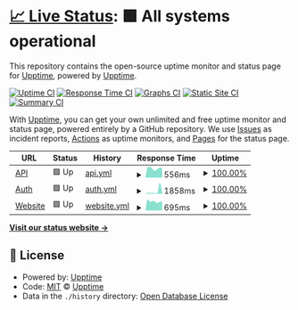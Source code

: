 # [📈 Live Status](https://demo.upptime.js.org): <!--live status--> **🟩 All systems operational**

This repository contains the open-source uptime monitor and status page for [Upptime](https://upptime.js.org), powered by [Upptime](https://github.com/upptime/upptime).

[![Uptime CI](https://github.com/greencent/upptime/workflows/Uptime%20CI/badge.svg)](https://github.com/greencent/upptime/actions?query=workflow%3A%22Uptime+CI%22)
[![Response Time CI](https://github.com/greencent/upptime/workflows/Response%20Time%20CI/badge.svg)](https://github.com/greencent/upptime/actions?query=workflow%3A%22Response+Time+CI%22)
[![Graphs CI](https://github.com/greencent/upptime/workflows/Graphs%20CI/badge.svg)](https://github.com/greencent/upptime/actions?query=workflow%3A%22Graphs+CI%22)
[![Static Site CI](https://github.com/greencent/upptime/workflows/Static%20Site%20CI/badge.svg)](https://github.com/greencent/upptime/actions?query=workflow%3A%22Static+Site+CI%22)
[![Summary CI](https://github.com/greencent/upptime/workflows/Summary%20CI/badge.svg)](https://github.com/greencent/upptime/actions?query=workflow%3A%22Summary+CI%22)

With [Upptime](https://upptime.js.org), you can get your own unlimited and free uptime monitor and status page, powered entirely by a GitHub repository. We use [Issues](https://github.com/upptime/upptime/issues) as incident reports, [Actions](https://github.com/greencent/upptime/actions) as uptime monitors, and [Pages](https://demo.upptime.js.org) for the status page.

<!--start: status pages-->
<!-- This summary is generated by Upptime (https://github.com/upptime/upptime) -->
<!-- Do not edit this manually, your changes will be overwritten -->
<!-- prettier-ignore -->
| URL | Status | History | Response Time | Uptime |
| --- | ------ | ------- | ------------- | ------ |
| <img alt="" src="https://icons.duckduckgo.com/ip3/api.greencent.io.ico" height="13"> [API](https://api.greencent.io) | 🟩 Up | [api.yml](https://github.com/greencent/upptime/commits/HEAD/history/api.yml) | <details><summary><img alt="Response time graph" src="./graphs/api/response-time-week.png" height="20"> 556ms</summary><br><a href="https://greencent.github.io/upptime/history/api"><img alt="Response time 720" src="https://img.shields.io/endpoint?url=https%3A%2F%2Fraw.githubusercontent.com%2Fgreencent%2Fupptime%2FHEAD%2Fapi%2Fapi%2Fresponse-time.json"></a><br><a href="https://greencent.github.io/upptime/history/api"><img alt="24-hour response time 550" src="https://img.shields.io/endpoint?url=https%3A%2F%2Fraw.githubusercontent.com%2Fgreencent%2Fupptime%2FHEAD%2Fapi%2Fapi%2Fresponse-time-day.json"></a><br><a href="https://greencent.github.io/upptime/history/api"><img alt="7-day response time 556" src="https://img.shields.io/endpoint?url=https%3A%2F%2Fraw.githubusercontent.com%2Fgreencent%2Fupptime%2FHEAD%2Fapi%2Fapi%2Fresponse-time-week.json"></a><br><a href="https://greencent.github.io/upptime/history/api"><img alt="30-day response time 631" src="https://img.shields.io/endpoint?url=https%3A%2F%2Fraw.githubusercontent.com%2Fgreencent%2Fupptime%2FHEAD%2Fapi%2Fapi%2Fresponse-time-month.json"></a><br><a href="https://greencent.github.io/upptime/history/api"><img alt="1-year response time 660" src="https://img.shields.io/endpoint?url=https%3A%2F%2Fraw.githubusercontent.com%2Fgreencent%2Fupptime%2FHEAD%2Fapi%2Fapi%2Fresponse-time-year.json"></a></details> | <details><summary><a href="https://greencent.github.io/upptime/history/api">100.00%</a></summary><a href="https://greencent.github.io/upptime/history/api"><img alt="All-time uptime 99.66%" src="https://img.shields.io/endpoint?url=https%3A%2F%2Fraw.githubusercontent.com%2Fgreencent%2Fupptime%2FHEAD%2Fapi%2Fapi%2Fuptime.json"></a><br><a href="https://greencent.github.io/upptime/history/api"><img alt="24-hour uptime 100.00%" src="https://img.shields.io/endpoint?url=https%3A%2F%2Fraw.githubusercontent.com%2Fgreencent%2Fupptime%2FHEAD%2Fapi%2Fapi%2Fuptime-day.json"></a><br><a href="https://greencent.github.io/upptime/history/api"><img alt="7-day uptime 100.00%" src="https://img.shields.io/endpoint?url=https%3A%2F%2Fraw.githubusercontent.com%2Fgreencent%2Fupptime%2FHEAD%2Fapi%2Fapi%2Fuptime-week.json"></a><br><a href="https://greencent.github.io/upptime/history/api"><img alt="30-day uptime 100.00%" src="https://img.shields.io/endpoint?url=https%3A%2F%2Fraw.githubusercontent.com%2Fgreencent%2Fupptime%2FHEAD%2Fapi%2Fapi%2Fuptime-month.json"></a><br><a href="https://greencent.github.io/upptime/history/api"><img alt="1-year uptime 99.56%" src="https://img.shields.io/endpoint?url=https%3A%2F%2Fraw.githubusercontent.com%2Fgreencent%2Fupptime%2FHEAD%2Fapi%2Fapi%2Fuptime-year.json"></a></details>
| <img alt="" src="https://icons.duckduckgo.com/ip3/auth.greencent.io.ico" height="13"> [Auth](https://auth.greencent.io) | 🟩 Up | [auth.yml](https://github.com/greencent/upptime/commits/HEAD/history/auth.yml) | <details><summary><img alt="Response time graph" src="./graphs/auth/response-time-week.png" height="20"> 1858ms</summary><br><a href="https://greencent.github.io/upptime/history/auth"><img alt="Response time 715" src="https://img.shields.io/endpoint?url=https%3A%2F%2Fraw.githubusercontent.com%2Fgreencent%2Fupptime%2FHEAD%2Fapi%2Fauth%2Fresponse-time.json"></a><br><a href="https://greencent.github.io/upptime/history/auth"><img alt="24-hour response time 513" src="https://img.shields.io/endpoint?url=https%3A%2F%2Fraw.githubusercontent.com%2Fgreencent%2Fupptime%2FHEAD%2Fapi%2Fauth%2Fresponse-time-day.json"></a><br><a href="https://greencent.github.io/upptime/history/auth"><img alt="7-day response time 1858" src="https://img.shields.io/endpoint?url=https%3A%2F%2Fraw.githubusercontent.com%2Fgreencent%2Fupptime%2FHEAD%2Fapi%2Fauth%2Fresponse-time-week.json"></a><br><a href="https://greencent.github.io/upptime/history/auth"><img alt="30-day response time 893" src="https://img.shields.io/endpoint?url=https%3A%2F%2Fraw.githubusercontent.com%2Fgreencent%2Fupptime%2FHEAD%2Fapi%2Fauth%2Fresponse-time-month.json"></a><br><a href="https://greencent.github.io/upptime/history/auth"><img alt="1-year response time 689" src="https://img.shields.io/endpoint?url=https%3A%2F%2Fraw.githubusercontent.com%2Fgreencent%2Fupptime%2FHEAD%2Fapi%2Fauth%2Fresponse-time-year.json"></a></details> | <details><summary><a href="https://greencent.github.io/upptime/history/auth">100.00%</a></summary><a href="https://greencent.github.io/upptime/history/auth"><img alt="All-time uptime 99.80%" src="https://img.shields.io/endpoint?url=https%3A%2F%2Fraw.githubusercontent.com%2Fgreencent%2Fupptime%2FHEAD%2Fapi%2Fauth%2Fuptime.json"></a><br><a href="https://greencent.github.io/upptime/history/auth"><img alt="24-hour uptime 100.00%" src="https://img.shields.io/endpoint?url=https%3A%2F%2Fraw.githubusercontent.com%2Fgreencent%2Fupptime%2FHEAD%2Fapi%2Fauth%2Fuptime-day.json"></a><br><a href="https://greencent.github.io/upptime/history/auth"><img alt="7-day uptime 100.00%" src="https://img.shields.io/endpoint?url=https%3A%2F%2Fraw.githubusercontent.com%2Fgreencent%2Fupptime%2FHEAD%2Fapi%2Fauth%2Fuptime-week.json"></a><br><a href="https://greencent.github.io/upptime/history/auth"><img alt="30-day uptime 100.00%" src="https://img.shields.io/endpoint?url=https%3A%2F%2Fraw.githubusercontent.com%2Fgreencent%2Fupptime%2FHEAD%2Fapi%2Fauth%2Fuptime-month.json"></a><br><a href="https://greencent.github.io/upptime/history/auth"><img alt="1-year uptime 99.74%" src="https://img.shields.io/endpoint?url=https%3A%2F%2Fraw.githubusercontent.com%2Fgreencent%2Fupptime%2FHEAD%2Fapi%2Fauth%2Fuptime-year.json"></a></details>
| <img alt="" src="https://icons.duckduckgo.com/ip3/greencent.io.ico" height="13"> [Website](https://greencent.io) | 🟩 Up | [website.yml](https://github.com/greencent/upptime/commits/HEAD/history/website.yml) | <details><summary><img alt="Response time graph" src="./graphs/website/response-time-week.png" height="20"> 695ms</summary><br><a href="https://greencent.github.io/upptime/history/website"><img alt="Response time 1009" src="https://img.shields.io/endpoint?url=https%3A%2F%2Fraw.githubusercontent.com%2Fgreencent%2Fupptime%2FHEAD%2Fapi%2Fwebsite%2Fresponse-time.json"></a><br><a href="https://greencent.github.io/upptime/history/website"><img alt="24-hour response time 735" src="https://img.shields.io/endpoint?url=https%3A%2F%2Fraw.githubusercontent.com%2Fgreencent%2Fupptime%2FHEAD%2Fapi%2Fwebsite%2Fresponse-time-day.json"></a><br><a href="https://greencent.github.io/upptime/history/website"><img alt="7-day response time 695" src="https://img.shields.io/endpoint?url=https%3A%2F%2Fraw.githubusercontent.com%2Fgreencent%2Fupptime%2FHEAD%2Fapi%2Fwebsite%2Fresponse-time-week.json"></a><br><a href="https://greencent.github.io/upptime/history/website"><img alt="30-day response time 792" src="https://img.shields.io/endpoint?url=https%3A%2F%2Fraw.githubusercontent.com%2Fgreencent%2Fupptime%2FHEAD%2Fapi%2Fwebsite%2Fresponse-time-month.json"></a><br><a href="https://greencent.github.io/upptime/history/website"><img alt="1-year response time 912" src="https://img.shields.io/endpoint?url=https%3A%2F%2Fraw.githubusercontent.com%2Fgreencent%2Fupptime%2FHEAD%2Fapi%2Fwebsite%2Fresponse-time-year.json"></a></details> | <details><summary><a href="https://greencent.github.io/upptime/history/website">100.00%</a></summary><a href="https://greencent.github.io/upptime/history/website"><img alt="All-time uptime 99.72%" src="https://img.shields.io/endpoint?url=https%3A%2F%2Fraw.githubusercontent.com%2Fgreencent%2Fupptime%2FHEAD%2Fapi%2Fwebsite%2Fuptime.json"></a><br><a href="https://greencent.github.io/upptime/history/website"><img alt="24-hour uptime 100.00%" src="https://img.shields.io/endpoint?url=https%3A%2F%2Fraw.githubusercontent.com%2Fgreencent%2Fupptime%2FHEAD%2Fapi%2Fwebsite%2Fuptime-day.json"></a><br><a href="https://greencent.github.io/upptime/history/website"><img alt="7-day uptime 100.00%" src="https://img.shields.io/endpoint?url=https%3A%2F%2Fraw.githubusercontent.com%2Fgreencent%2Fupptime%2FHEAD%2Fapi%2Fwebsite%2Fuptime-week.json"></a><br><a href="https://greencent.github.io/upptime/history/website"><img alt="30-day uptime 100.00%" src="https://img.shields.io/endpoint?url=https%3A%2F%2Fraw.githubusercontent.com%2Fgreencent%2Fupptime%2FHEAD%2Fapi%2Fwebsite%2Fuptime-month.json"></a><br><a href="https://greencent.github.io/upptime/history/website"><img alt="1-year uptime 99.64%" src="https://img.shields.io/endpoint?url=https%3A%2F%2Fraw.githubusercontent.com%2Fgreencent%2Fupptime%2FHEAD%2Fapi%2Fwebsite%2Fuptime-year.json"></a></details>

<!--end: status pages-->

[**Visit our status website →**](https://demo.upptime.js.org)

## 📄 License

- Powered by: [Upptime](https://github.com/upptime/upptime)
- Code: [MIT](./LICENSE) © [Upptime](https://upptime.js.org)
- Data in the `./history` directory: [Open Database License](https://opendatacommons.org/licenses/odbl/1-0/)
